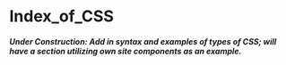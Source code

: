# Index_of_CSS
##### Under Construction: Add in syntax and examples of types of CSS; will have a section utilizing own site components as an example.
